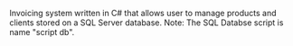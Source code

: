 Invoicing system written in C# that allows user to manage products and clients stored on a SQL Server database.
Note: The SQL Databse script is name "script db".
